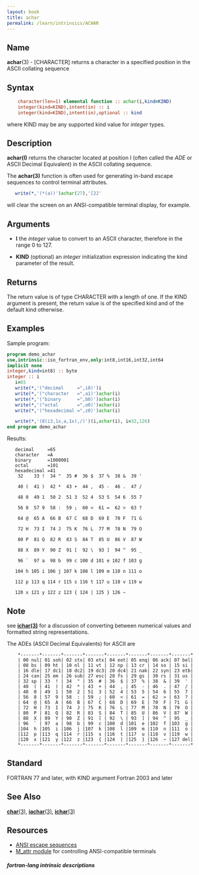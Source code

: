 ```yaml
---
layout: book
title: achar
permalink: /learn/intrinsics/ACHAR
---
```

## __Name__

__achar__(3) - \[CHARACTER\] returns a character in a specified position in the ASCII collating sequence

## __Syntax__
```fortran
    character(len=1) elemental function :: achar(i,kind=KIND)
    integer(kind=KIND),intent(in) :: i
    integer(kind=KIND),intent(in),optional :: kind
```
where KIND may be any supported kind value for _integer_ types.

## __Description__

__achar(I)__ returns the character located at position I (often called the 
_ADE_ or ASCII Decimal Equivalent) in the ASCII collating sequence.

The __achar(3)__ function is often used for generating in-band escape
sequences to control terminal attributes.
```fortran
   write(*,'(*(a))')achar(27),'[2J'
```
will clear the screen on an ANSI-compatible terminal display, for
example.

## __Arguments__

  - __I__
    the _integer_ value to convert to an ASCII character, therefore in
    the range 0 to 127.

  - __KIND__
    (optional) an _integer_ initialization expression indicating the kind
    parameter of the result.

## __Returns__

The return value is of type CHARACTER with a length of one. If the KIND
argument is present, the return value is of the specified kind and of
the default kind otherwise.

## __Examples__

Sample program:

```fortran
program demo_achar
use,intrinsic::iso_fortran_env,only:int8,int16,int32,int64 
implicit none
integer,kind=int8) :: byte
integer :: i
   i=65
   write(*,'("decimal     =",i0)')i
   write(*,'("character   =",a1)')achar(i)
   write(*,'("binary      =",b0)')achar(i)
   write(*,'("octal       =",o0)')achar(i)
   write(*,'("hexadecimal =",z0)')achar(i)

   write(*,'(8(i3,1x,a,1x),/)')(i,achar(i), i=32,126)
end program demo_achar
```
Results:
```
   decimal     =65
   character   =A
   binary      =1000001
   octal       =101
   hexadecimal =41
    32    33 !  34 "  35 #  36 $  37 %  38 &  39 '
   
    40 (  41 )  42 *  43 +  44 ,  45 -  46 .  47 /
   
    48 0  49 1  50 2  51 3  52 4  53 5  54 6  55 7
   
    56 8  57 9  58 :  59 ;  60 <  61 =  62 >  63 ?
   
    64 @  65 A  66 B  67 C  68 D  69 E  70 F  71 G
   
    72 H  73 I  74 J  75 K  76 L  77 M  78 N  79 O
   
    80 P  81 Q  82 R  83 S  84 T  85 U  86 V  87 W
   
    88 X  89 Y  90 Z  91 [  92 \  93 ]  94 ^  95 _
   
    96 `  97 a  98 b  99 c 100 d 101 e 102 f 103 g
   
   104 h 105 i 106 j 107 k 108 l 109 m 110 n 111 o
   
   112 p 113 q 114 r 115 s 116 t 117 u 118 v 119 w
   
   120 x 121 y 122 z 123 { 124 | 125 } 126 ~
```
## __Note__

see __[ichar(3)](ICHAR)__ for a discussion of converting between numerical
values and formatted string representations.

The ADEs (ASCII Decimal Equivalents) for ASCII are

```
    *-------*-------*-------*-------*-------*-------*-------*-------*
    | 00 nul| 01 soh| 02 stx| 03 etx| 04 eot| 05 enq| 06 ack| 07 bel|
    | 08 bs | 09 ht | 10 nl | 11 vt | 12 np | 13 cr | 14 so | 15 si |
    | 16 dle| 17 dc1| 18 dc2| 19 dc3| 20 dc4| 21 nak| 22 syn| 23 etb|
    | 24 can| 25 em | 26 sub| 27 esc| 28 fs | 29 gs | 30 rs | 31 us |
    | 32 sp | 33  ! | 34  " | 35  # | 36  $ | 37  % | 38  & | 39  ' |
    | 40  ( | 41  ) | 42  * | 43  + | 44  , | 45  - | 46  . | 47  / |
    | 48  0 | 49  1 | 50  2 | 51  3 | 52  4 | 53  5 | 54  6 | 55  7 |
    | 56  8 | 57  9 | 58  : | 59  ; | 60  < | 61  = | 62  > | 63  ? |
    | 64  @ | 65  A | 66  B | 67  C | 68  D | 69  E | 70  F | 71  G |
    | 72  H | 73  I | 74  J | 75  K | 76  L | 77  M | 78  N | 79  O |
    | 80  P | 81  Q | 82  R | 83  S | 84  T | 85  U | 86  V | 87  W |
    | 88  X | 89  Y | 90  Z | 91  [ | 92  \ | 93  ] | 94  ^ | 95  _ |
    | 96  ` | 97  a | 98  b | 99  c |100  d |101  e |102  f |103  g |
    |104  h |105  i |106  j |107  k |108  l |109  m |110  n |111  o |
    |112  p |113  q |114  r |115  s |116  t |117  u |118  v |119  w |
    |120  x |121  y |122  z |123  { |124  | |125  } |126  ~ |127 del|
    *-------*-------*-------*-------*-------*-------*-------*-------*
```

## __Standard__

FORTRAN 77 and later, with KIND argument Fortran 2003 and later

## __See Also__

[__char__(3)](CHAR),
[__iachar__(3)](IACHAR),
[__ichar__(3)](ICHAR)

## __Resources__

- [ANSI escape sequences](https://en.wikipedia.org/wiki/ANSI_escape_code)
- [M_attr module](https://github.com/urbanjost/M_attr) for controlling ANSI-compatible terminals


##### fortran-lang intrinsic descriptions
